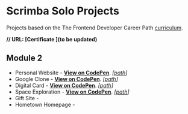 # Scrimba Solo Projects

Projects based on the The Frontend Developer Career Path [curriculum](https://scrimba.com/learn/frontend). 

__// URL: [Certificate ](to be updated)__

## Module 2

- Personal Website - __[View on CodePen](https://codepen.io/juliendy/pen/yLjWdqR)__. _[[path](https://github.com/juliendy/scrimba/tree/master/module2/1_personal-website)]_
- Google Clone - __[View on CodePen](https://codepen.io/juliendy/pen/gOzNpaq)__. _[[path](https://github.com/juliendy/scrimba/tree/master/module2/2_google-clone)]_
- Digital Card - __[View on CodePen](https://codepen.io/juliendy/pen/abGgZqr)__. _[[path](https://github.com/juliendy/scrimba/tree/master/module2/3_digital-business-card)]_
- Space Exploration - __[View on CodePen](https://codepen.io/juliendy/pen/bGMPJyz)__. _[[path](https://github.com/juliendy/scrimba/tree/master/module2/4_space-exploration)]_
- Gift Site -
- Hometown Homepage -